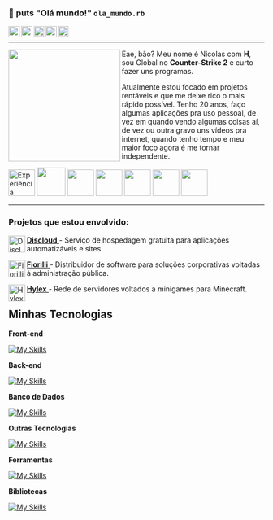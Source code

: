 ### 👋 **puts** "Olá mundo!" `ola_mundo.rb`

<a target="_blank" href="https://nickzin.com/">
  <img align="left" alt="YouTube" width="22px" src="https://media.discordapp.net/attachments/786743851674632252/1265369952232280186/favicon2.png?ex=66a1431a&is=669ff19a&hm=b9d7da92991109c6bf0206f658ff6d66ec7ff7b2b99244a3872f0510b8bc5306&=&format=webp"/>
</a>
<a target="_blank" href="https://www.youtube.com/nickzin">
  <img align="left" alt="YouTube" width="22px" src="https://logodownload.org/wp-content/uploads/2014/10/youtube-logo-5-2.png" />
</a>
<a target="_blank" style="color: white" href="https://www.instagram.com/nicholas_nasc">
  <img align="left" alt="Instagram" width="20px" src="https://upload.wikimedia.org/wikipedia/commons/thumb/a/a5/Instagram_icon.png/640px-Instagram_icon.png" />
</a>
<a target="_blank" style="color: white" href="https://discord.com/invite/rktxF6hgYg">
  <img align="left" alt="Discord" width="22px" src="https://logodownload.org/wp-content/uploads/2017/11/discord-logo-2-1.png" />
</a>
<a target="_blank" style="color: white" href="mailto:nickolaspessoalnasc@gmail.com">
  <img align="left" alt="Gmail" width="20px" src="https://logodownload.org/wp-content/uploads/2018/03/gmail-logo-16.png" />
</a>
</br>

---
<img align="left" height="220" src="https://lh3.googleusercontent.com/pw/AP1GczMjfUTIJ4E8-sJjo98qmo_Dy24uy0YV0RZ6XZ95-zcqwEa4ZnP1__IClQ7CsXtGT2E5ftd-IcsuXpX5ctvvRBleTsy2MCYyVjRCnYuW-eo4BeNo1G8WcCKS_-OZq5dtRU9V4OScwV8MghNmsq9wAAuD=w466-h607-s-no-gm?authuser=0"/>

Eae, bão? Meu nome é Nicolas com **H**, sou Global no **Counter-Strike 2** e curto fazer uns programas.

Atualmente estou focado em projetos rentáveis e que me deixe rico o mais rápido possível. Tenho 20 anos, faço algumas aplicações pra uso pessoal, de vez em quando vendo algumas coisas aí, de vez ou outra gravo uns vídeos pra internet, quando tenho tempo e meu maior foco agora é me tornar independente.

<img  width="52px" alt="Experiência Global" src="https://cdn.akamai.steamstatic.com/steamcommunity/public/images/items/730/400f2cdf69db174f5616038edbb7a3f8e917ae00.png"> <img  width="56px" src="https://cdn.akamai.steamstatic.com/steamcommunity/public/images/items/460930/756e4e1e8d379dc4b3f0286473599af1b8a359da.png"> <img  width="52px" src="https://community.akamai.steamstatic.com/public/images/badges/01_community/communityleader_80.png"> <img  width="52px" src="https://cdn.akamai.steamstatic.com/steamcommunity/public/images/items/230410/72f45e297c9705eec69b77b0274d2f7907615e32.png"> <img  width="52px" src="https://cdn.akamai.steamstatic.com/steamcommunity/public/images/items/1449850/d46b8326c8f0d0bb727ac1748f9deffb271af917.png"> <img  width="52px" src="https://cdn.akamai.steamstatic.com/steamcommunity/public/images/items/238960/3bede0ec8efec359a599567a70283404112be245.png"> <img  width="52px" src="https://community.akamai.steamstatic.com/public/images/badges/02_years/steamyears8_80.png"> </br>

---

### **Projetos que estou envolvido:**
<a target="_blank" href="https://discloud.app/">**Discloud** 
  <img align="left" alt="Discloud-Logo" width="33px" src="https://avatars2.githubusercontent.com/u/52298750?s=200&v=4"/>
</a> - Serviço de hospedagem gratuita para aplicações automatizáveis e sites.

<a target="_blank" href="https://fiorilli.com.br/">**Fiorilli** 
  <img align="left" alt="Fiorilli-logo" width="33px" src="https://fiorilli.com.br/wp-content/uploads/2016/07/cropped-logo_512x512-32x32.png"/>
</a> - Distribuidor de software para soluções corporativas voltadas à administração pública.

<a target="_blank" href="https://hylex.gg/">**Hylex** 
  <img align="left" alt="Hylex-Logo" width="33px" src="https://i.imgur.com/UGHX6nl.png"/>
</a> - Rede de servidores voltados a minigames para Minecraft.

## Minhas Tecnologias

**Front-end**

[![My Skills](https://skillicons.dev/icons?i=svelte,html,htmx,tailwind,bootstrap,vuejs,angular)](https://nickzin.com/)

**Back-end**

[![My Skills](https://skillicons.dev/icons?i=c,js,ruby,php,dart,flutter,sass,css,laravel,less,lua,nestjs)](https://nickzin.com/)

**Banco de Dados**

[![My Skills](https://skillicons.dev/icons?i=mongodb,mysql,firebase,gradle)](https://nickzin.com/)

**Outras Tecnologias**

[![My Skills](https://skillicons.dev/icons?i=aws,docker,figma,git,redis,java,spring,kotlin,python,vite,yarn,ts)](https://nickzin.com/)

**Ferramentas**

[![My Skills](https://skillicons.dev/icons?i=androidstudio,vscode,idea,vercel,webflow,photoshop,illustrator,aftereffects,webpack,wordpress,kubernetes,bash,eclipse)](https://nickzin.com/)

**Bibliotecas**

[![My Skills](https://skillicons.dev/icons?i=discordjs,dotnet,coffeescript,fastapi,gatsby,jquery)](https://nickzin.com/)


